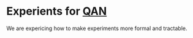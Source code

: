 # Experients for [QAN](https://github.com/bigaidream-projects/qan)

We are expericing how to make experiments more formal and tractable. 
